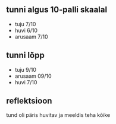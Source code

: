 ## tunni algus 10-palli skaalal

* tuju 7/10
* huvi 6/10
* arusaam 7/10

## tunni lõpp

* tuju 9/10
* arusaam 09/10
* huvi 7/10

## reflektsioon

tund oli päris huvitav ja meeldis teha kõike